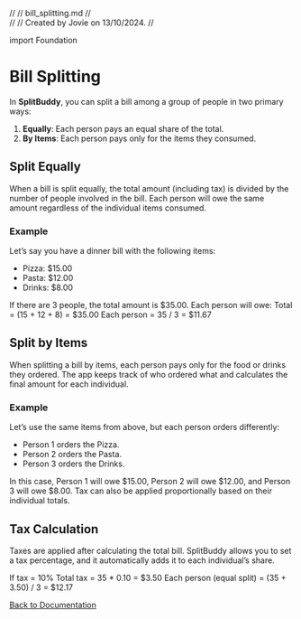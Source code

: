 //
//  bill_splitting.md
//  
//
//  Created by Jovie  on 13/10/2024.
//

import Foundation

# Bill Splitting

In **SplitBuddy**, you can split a bill among a group of people in two primary ways:
1. **Equally**: Each person pays an equal share of the total.
2. **By Items**: Each person pays only for the items they consumed.

## Split Equally

When a bill is split equally, the total amount (including tax) is divided by the number of people involved in the bill. Each person will owe the same amount regardless of the individual items consumed.

### Example

Let’s say you have a dinner bill with the following items:
- Pizza: $15.00
- Pasta: $12.00
- Drinks: $8.00

If there are 3 people, the total amount is $35.00. Each person will owe:
Total = (15 + 12 + 8) = $35.00 Each person = 35 / 3 = $11.67

## Split by Items

When splitting a bill by items, each person pays only for the food or drinks they ordered. The app keeps track of who ordered what and calculates the final amount for each individual.

### Example

Let’s use the same items from above, but each person orders differently:
- Person 1 orders the Pizza.
- Person 2 orders the Pasta.
- Person 3 orders the Drinks.

In this case, Person 1 will owe $15.00, Person 2 will owe $12.00, and Person 3 will owe $8.00. Tax can also be applied proportionally based on their individual totals.

## Tax Calculation

Taxes are applied after calculating the total bill. SplitBuddy allows you to set a tax percentage, and it automatically adds it to each individual’s share.

If tax = 10% Total tax = 35 * 0.10 = $3.50 Each person (equal split) = (35 + 3.50) / 3 = $12.17


 [Back to Documentation](./SplitBuddy.tutorial)
